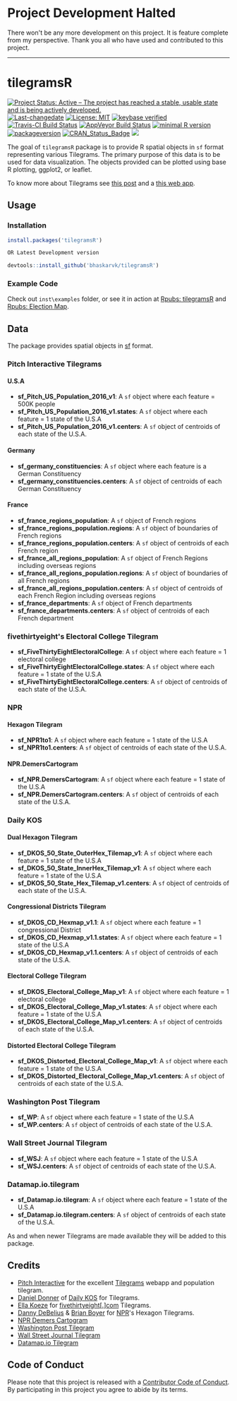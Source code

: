 # Project Development Halted

There won't be any more development on this project. It is feature complete from my perspective. Thank you all who have used and contributed to this project.

---

<!-- README.md is generated from README.Rmd. Please edit that file -->
tilegramsR
==========

[![Project Status: Active – The project has reached a stable, usable state and is being actively developed.](http://www.repostatus.org/badges/latest/active.svg)](http://www.repostatus.org/#active) [![Last-changedate](https://img.shields.io/badge/last%20change-2017--07--15-green.svg)](/commits/master) [![License: MIT](https://img.shields.io/badge/License-MIT-yellow.svg)](https://opensource.org/licenses/MIT) [![keybase verified](https://img.shields.io/badge/keybase-verified-brightgreen.svg)](https://gist.github.com/bhaskarvk/46fbf2ba7b5713151d7e) [![Travis-CI Build Status](https://travis-ci.org/bhaskarvk/tilegramsR.svg?branch=master)](https://travis-ci.org/bhaskarvk/tilegramsR) [![AppVeyor Build Status](https://ci.appveyor.com/api/projects/status/github/bhaskarvk/tilegramsR?branch=master&svg=true)](https://ci.appveyor.com/project/bhaskarvk/tilegramsR) [![minimal R version](https://img.shields.io/badge/R%3E%3D-3.1.0-6666ff.svg)](https://cran.r-project.org/) [![packageversion](https://img.shields.io/badge/Package%20version-0.2.0-orange.svg?style=flat-square)](commits/master) [![CRAN\_Status\_Badge](http://www.r-pkg.org/badges/version/tilegramsR)](https://cran.r-project.org/package=tilegramsR) [![](http://cranlogs.r-pkg.org/badges/grand-total/tilegramsR)](http://cran.rstudio.com/web/packages/tilegramsR/index.html)

The goal of `tilegramsR` package is to provide R spatial objects in `sf` format representing various Tilegrams. The primary purpose of this data is to be used for data visualization. The objects provided can be plotted using base R plotting, ggplot2, or leaflet.

To know more about Tilegrams see [this post](https://github.com/PitchInteractiveInc/tilegrams/blob/master/MANUAL.md) and a [this web app](https://pitchinteractiveinc.github.io/tilegrams/).

Usage
-----

### Installation

``` r
install.packages('tilegramsR')

OR Latest Development version

devtools::install_github('bhaskarvk/tilegramsR')
```

### Example Code

Check out `inst\examples` folder, or see it in action at [Rpubs: tilegramsR](http://rpubs.com/bhaskarvk/tilegramsR) and [Rpubs: Election Map](http://rpubs.com/bhaskarvk/electoral-Map-2016).

Data
----

The package provides spatial objects in [sf](https://github.com/edzer/sfr) format.

### Pitch Interactive Tilegrams

#### U.S.A

-   **sf\_Pitch\_US\_Population\_2016\_v1**: A `sf` object where each feature = 500K people
-   **sf\_Pitch\_US\_Population\_2016\_v1.states**: A `sf` object where each feature = 1 state of the U.S.A
-   **sf\_Pitch\_US\_Population\_2016\_v1.centers**: A `sf` object of centroids of each state of the U.S.A.

#### Germany

-   **sf\_germany\_constituencies**: A `sf` object where each feature is a German Constituency
-   **sf\_germany\_constituencies.centers**: A `sf` object of centroids of each German Constituency

#### France

-   **sf\_france\_regions\_population**: A `sf` object of French regions
-   **sf\_france\_regions\_population.regions**: A `sf` object of boundaries of French regions
-   **sf\_france\_regions\_population.centers**: A `sf` object of centroids of each French region
-   **sf\_france\_all\_regions\_population**: A `sf` object of French Regions including overseas regions
-   **sf\_france\_all\_regions\_population.regions**: A `sf` object of boundaries of all French regions
-   **sf\_france\_all\_regions\_population.centers**: A `sf` object of centroids of each French Region including overseas regions
-   **sf\_france\_departments**: A `sf` object of French departments
-   **sf\_france\_departments.centers**: A `sf` object of centroids of each French department

### fivethirtyeight's Electoral College Tilegram

-   **sf\_FiveThirtyEightElectoralCollege**: A `sf` object where each feature = 1 electoral college
-   **sf\_FiveThirtyEightElectoralCollege.states**: A `sf` object where each feature = 1 state of the U.S.A
-   **sf\_FiveThirtyEightElectoralCollege.centers**: A `sf` object of centroids of each state of the U.S.A.

### NPR

#### Hexagon Tilegram

-   **sf\_NPR1to1**: A `sf` object where each feature = 1 state of the U.S.A
-   **sf\_NPR1to1.centers**: A `sf` object of centroids of each state of the U.S.A.

#### NPR.DemersCartogram

-   **sf\_NPR.DemersCartogram**: A `sf` object where each feature = 1 state of the U.S.A
-   **sf\_NPR.DemersCartogram.centers**: A `sf` object of centroids of each state of the U.S.A.

### Daily KOS

#### Dual Hexagon Tilegram

-   **sf\_DKOS\_50\_State\_OuterHex\_Tilemap\_v1**: A `sf` object where each feature = 1 state of the U.S.A
-   **sf\_DKOS\_50\_State\_InnerHex\_Tilemap\_v1**: A `sf` object where each feature = 1 state of the U.S.A
-   **sf\_DKOS\_50\_State\_Hex\_Tilemap\_v1.centers**: A `sf` object of centroids of each state of the U.S.A.

#### Congressional Districts Tilegram

-   **sf\_DKOS\_CD\_Hexmap\_v1.1**: A `sf` object where each feature = 1 congressional District
-   **sf\_DKOS\_CD\_Hexmap\_v1.1.states**: A `sf` object where each feature = 1 state of the U.S.A
-   **sf\_DKOS\_CD\_Hexmap\_v1.1.centers**: A `sf` object of centroids of each state of the U.S.A.

#### Electoral College Tilegram

-   **sf\_DKOS\_Electoral\_College\_Map\_v1**: A `sf` object where each feature = 1 electoral college
-   **sf\_DKOS\_Electoral\_College\_Map\_v1.states**: A `sf` object where each feature = 1 state of the U.S.A
-   **sf\_DKOS\_Electoral\_College\_Map\_v1.centers**: A `sf` object of centroids of each state of the U.S.A.

#### Distorted Electoral College Tilegram

-   **sf\_DKOS\_Distorted\_Electoral\_College\_Map\_v1**: A `sf` object where each feature = 1 state of the U.S.A
-   **sf\_DKOS\_Distorted\_Electoral\_College\_Map\_v1.centers**: A `sf` object of centroids of each state of the U.S.A.

### Washington Post Tilegram

-   **sf\_WP**: A `sf` object where each feature = 1 state of the U.S.A
-   **sf\_WP.centers**: A `sf` object of centroids of each state of the U.S.A.

### Wall Street Journal Tilegram

-   **sf\_WSJ**: A `sf` object where each feature = 1 state of the U.S.A
-   **sf\_WSJ.centers**: A `sf` object of centroids of each state of the U.S.A.

### Datamap.io.tilegram

-   **sf\_Datamap.io.tilegram**: A `sf` object where each feature = 1 state of the U.S.A
-   **sf\_Datamap.io.tilegram.centers**: A `sf` object of centroids of each state of the U.S.A.

As and when newer Tilegrams are made available they will be added to this package.

Credits
-------

-   [Pitch Interactive](https://twitter.com/pitchinc) for the excellent [Tilegrams](https://pitchinteractiveinc.github.io/tilegrams/) webapp and population tilegram.
-   [Daniel Donner](https://twitter.com/donnermaps) of [Daily KOS](https://refinery.dailykosbeta.com/elections-maps) for Tilegrams.
-   [Ella Koeze](https://twitter.com/ellawinthrop) for [fivethirtyeight\[.\]com](https://projects.fivethirtyeight.com/2016-election-forecast/) Tilegrams.
-   [Danny DeBelius](https://twitter.com/dannydb) & [Brian Boyer](https://twitter.com/brianboyer) for [NPR](http://blog.apps.npr.org/2015/05/11/hex-tile-maps.html)'s Hexagon Tilegrams.
-   [NPR Demers Cartogram](http://www.npr.org/2016/10/18/498406765/npr-battleground-map-hillary-clinton-is-winning-and-its-not-close)
-   [Washington Post Tilegram](https://www.washingtonpost.com/graphics/politics/2016-election/50-state-poll/)
-   [Wall Street Journal Tilegram](http://graphics.wsj.com/elections/2016/2016-electoral-college-map-predictions/)
-   [Datamap.io Tilegram](https://elections.datamap.io/us/2016/09/23/electoral_college_forecast)

Code of Conduct
---------------

Please note that this project is released with a [Contributor Code of Conduct](CONDUCT.md). By participating in this project you agree to abide by its terms.
